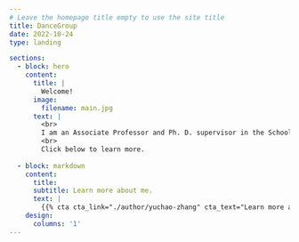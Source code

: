 ```yaml
---
# Leave the homepage title empty to use the site title
title: DanceGroup
date: 2022-10-24
type: landing

sections:
  - block: hero
    content:
      title: |
        Welcome!
      image:
        filename: main.jpg
      text: |
        <br>
        I am an Associate Professor and Ph. D. supervisor in the School of Computer Science at Beijing University of Posts and Telecommunications. I am the Director of Network and  Software Communication Center, CS, BUPT, the Director of Academic Committee in Joint Laboratory of BUPT and Chuangcache, and I am also a Committee Member of China Computer Federation Block Chain Technical Committee and Internet Technical Committee, a senior member in China Institute of Communications. 
        <br>
        Click below to learn more.
        
  - block: markdown
    content:
      title:
      subtitle: Learn more about me.
      text: |
        {{% cta cta_link="./author/yuchao-zhang" cta_text="Learn more about me →" %}}
    design:
      columns: '1'
---
```


